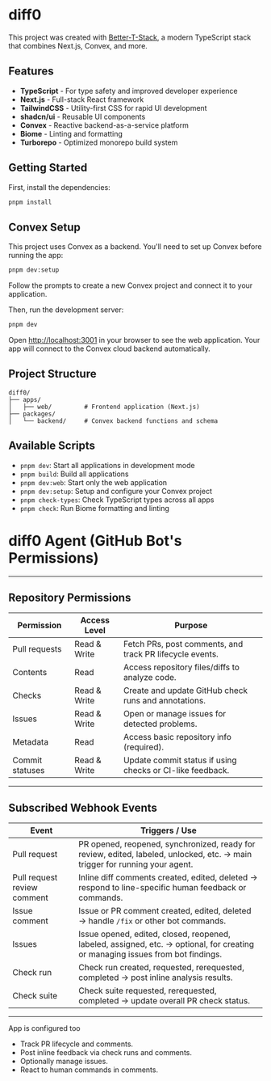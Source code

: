 # diff0

This project was created with [Better-T-Stack](https://github.com/AmanVarshney01/create-better-t-stack), a modern TypeScript stack that combines Next.js, Convex, and more.

## Features

- **TypeScript** - For type safety and improved developer experience
- **Next.js** - Full-stack React framework
- **TailwindCSS** - Utility-first CSS for rapid UI development
- **shadcn/ui** - Reusable UI components
- **Convex** - Reactive backend-as-a-service platform
- **Biome** - Linting and formatting
- **Turborepo** - Optimized monorepo build system

## Getting Started

First, install the dependencies:

```bash
pnpm install
```

## Convex Setup

This project uses Convex as a backend. You'll need to set up Convex before running the app:

```bash
pnpm dev:setup
```

Follow the prompts to create a new Convex project and connect it to your application.

Then, run the development server:

```bash
pnpm dev
```

Open [http://localhost:3001](http://localhost:3001) in your browser to see the web application.
Your app will connect to the Convex cloud backend automatically.







## Project Structure

```
diff0/
├── apps/
│   ├── web/         # Frontend application (Next.js)
├── packages/
│   └── backend/     # Convex backend functions and schema
```

## Available Scripts

- `pnpm dev`: Start all applications in development mode
- `pnpm build`: Build all applications
- `pnpm dev:web`: Start only the web application
- `pnpm dev:setup`: Setup and configure your Convex project
- `pnpm check-types`: Check TypeScript types across all apps
- `pnpm check`: Run Biome formatting and linting


# diff0 Agent (GitHub Bot's Permissions)
---

## Repository Permissions

| Permission      | Access Level            | Purpose                                                   |
| --------------- | ----------------------- | --------------------------------------------------------- |
| Pull requests   | Read & Write            | Fetch PRs, post comments, and track PR lifecycle events.  |
| Contents        | Read                    | Access repository files/diffs to analyze code.            |
| Checks          | Read & Write            | Create and update GitHub check runs and annotations.      |
| Issues          | Read & Write            | Open or manage issues for detected problems.              |
| Metadata        | Read                    | Access basic repository info (required).                  |
| Commit statuses | Read & Write            | Update commit status if using checks or CI-like feedback. |


---

## Subscribed Webhook Events

| Event                       | Triggers / Use                                                                                                                 |
| --------------------------- | ------------------------------------------------------------------------------------------------------------------------------ |
| Pull request                | PR opened, reopened, synchronized, ready for review, edited, labeled, unlocked, etc. → main trigger for running your agent.    |
| Pull request review comment | Inline diff comments created, edited, deleted → respond to line-specific human feedback or commands.                           |
| Issue comment               | Issue or PR comment created, edited, deleted → handle `/fix` or other bot commands.                                            |
| Issues                      | Issue opened, edited, closed, reopened, labeled, assigned, etc. → optional, for creating or managing issues from bot findings. |
| Check run                   | Check run created, requested, rerequested, completed → post inline analysis results.                                           |
| Check suite                 | Check suite requested, rerequested, completed → update overall PR check status.                                                |


---

App is configured too

* Track PR lifecycle and comments.
* Post inline feedback via check runs and comments.
* Optionally manage issues.
* React to human commands in comments.